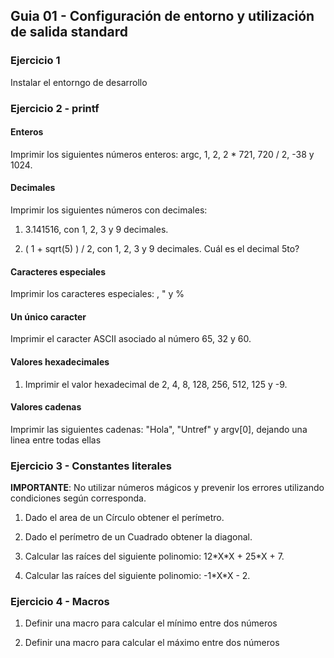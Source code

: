 ## Guia 01 - Configuración de entorno y utilización de salida standard

### Ejercicio 1

Instalar el entorngo de desarrollo

### Ejercicio 2 - printf

#### Enteros
Imprimir los siguientes números enteros: argc, 1, 2, 2 * 721, 720 / 2, -38 y 1024.

#### Decimales
Imprimir los siguientes números con decimales:

1. 3.141516, con 1, 2, 3 y 9 decimales.

2. ( 1 + sqrt(5) ) / 2, con 1, 2, 3 y 9 decimales. Cuál es el decimal 5to?

#### Caracteres especiales

Imprimir los caracteres especiales: \, " y %

#### Un único caracter

Imprimir el caracter ASCII asociado al número 65, 32 y 60.

#### Valores hexadecimales

1. Imprimir el valor hexadecimal de 2, 4, 8, 128, 256, 512, 125 y -9.

#### Valores cadenas

Imprimir las siguientes cadenas: "Hola", "Untref" y argv[0], dejando una linea entre todas ellas


### Ejercicio 3 - Constantes literales

**IMPORTANTE**: No utilizar números mágicos y prevenir los errores utilizando condiciones según corresponda.

1. Dado el area de un Círculo obtener el perímetro.

2. Dado el perímetro de un Cuadrado obtener la diagonal.

3. Calcular las raíces del siguiente polinomio:  12\*X\*X + 25\*X + 7.

4. Calcular las raíces del siguiente polinomio:  -1\*X\*X - 2.

### Ejercicio 4 - Macros

1. Definir una macro para calcular el mínimo entre dos números

2. Definir una macro para calcular el máximo entre dos números

